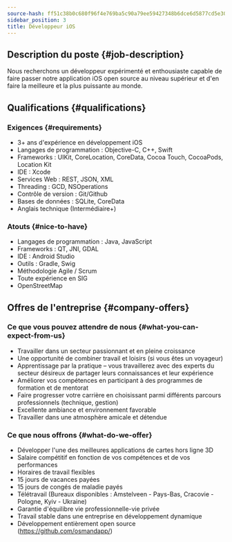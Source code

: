 ```yaml
---
source-hash: ff51c38b0c680f96f4e769ba5c90a79ee59427348b6dce6d5877cd5e30b74441
sidebar_position: 3
title: Développeur iOS
---
```


## Description du poste {#job-description}
Nous recherchons un développeur expérimenté et enthousiaste capable de faire passer notre application iOS open source au niveau supérieur et d'en faire la meilleure et la plus puissante au monde.

## Qualifications {#qualifications}

### Exigences {#requirements}
- 3+ ans d'expérience en développement iOS
- Langages de programmation : Objective-C, C++, Swift
- Frameworks : UIKit, CoreLocation, CoreData, Cocoa Touch, CocoaPods, Location Kit
- IDE : Xcode
- Services Web : REST, JSON, XML
- Threading : GCD, NSOperations
- Contrôle de version : Git/Github
- Bases de données : SQLite, CoreData
- Anglais technique (Intermédiaire+)

### Atouts {#nice-to-have}
- Langages de programmation : Java, JavaScript
- Frameworks : QT, JNI, GDAL
- IDE : Android Studio
- Outils : Gradle, Swig
- Méthodologie Agile / Scrum
- Toute expérience en SIG
- OpenStreetMap

## Offres de l'entreprise {#company-offers}

### Ce que vous pouvez attendre de nous {#what-you-can-expect-from-us}
- Travailler dans un secteur passionnant et en pleine croissance
- Une opportunité de combiner travail et loisirs (si vous êtes un voyageur)
- Apprentissage par la pratique – vous travaillerez avec des experts du secteur désireux de partager leurs connaissances et leur expérience
- Améliorer vos compétences en participant à des programmes de formation et de mentorat
- Faire progresser votre carrière en choisissant parmi différents parcours professionnels (technique, gestion)
- Excellente ambiance et environnement favorable
- Travailler dans une atmosphère amicale et détendue

### Ce que nous offrons {#what-do-we-offer}
- Développer l'une des meilleures applications de cartes hors ligne 3D
- Salaire compétitif en fonction de vos compétences et de vos performances
- Horaires de travail flexibles
- 15 jours de vacances payées
- 15 jours de congés de maladie payés
- Télétravail (Bureaux disponibles : Amstelveen - Pays-Bas, Cracovie - Pologne, Kyiv - Ukraine)
- Garantie d'équilibre vie professionnelle-vie privée
- Travail stable dans une entreprise en développement dynamique
- Développement entièrement open source (https://github.com/osmandapp/)